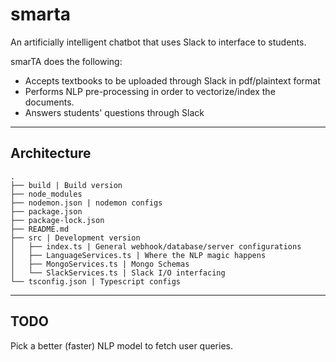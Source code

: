 # smarta

An artificially intelligent chatbot that uses Slack to interface to students.

smarTA does the following:
* Accepts textbooks to be uploaded through Slack in pdf/plaintext format
* Performs NLP pre-processing in order to vectorize/index the documents.
* Answers students' questions through Slack

---
## Architecture

```
.
├── build | Build version
├── node_modules
├── nodemon.json | nodemon configs
├── package.json
├── package-lock.json
├── README.md
├── src | Development version
│   ├── index.ts | General webhook/database/server configurations
│   ├── LanguageServices.ts | Where the NLP magic happens
│   ├── MongoServices.ts | Mongo Schemas
│   └── SlackServices.ts | Slack I/O interfacing
└── tsconfig.json | Typescript configs
```
---
## TODO
Pick a better (faster) NLP model to fetch user queries.